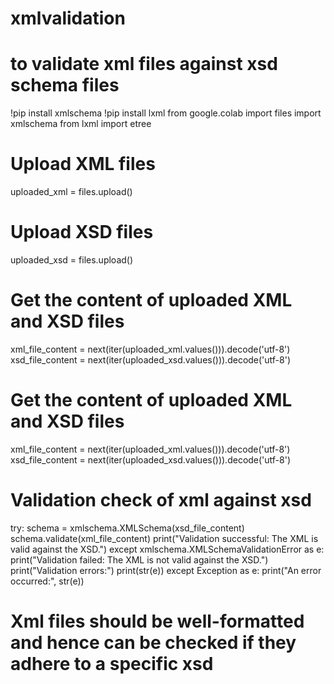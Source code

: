 # xmlvalidation
# to validate xml files against xsd schema files
!pip install xmlschema
!pip install lxml
from google.colab import files
import xmlschema
from lxml import etree

# Upload XML files
uploaded_xml = files.upload()

# Upload XSD files
uploaded_xsd = files.upload()

# Get the content of uploaded XML and XSD files
xml_file_content = next(iter(uploaded_xml.values())).decode('utf-8')
xsd_file_content = next(iter(uploaded_xsd.values())).decode('utf-8')

# Get the content of uploaded XML and XSD files
xml_file_content = next(iter(uploaded_xml.values())).decode('utf-8')
xsd_file_content = next(iter(uploaded_xsd.values())).decode('utf-8')

# Validation check of xml against xsd
try:
    schema = xmlschema.XMLSchema(xsd_file_content)
    schema.validate(xml_file_content)
    print("Validation successful: The XML is valid against the XSD.")
except xmlschema.XMLSchemaValidationError as e:
    print("Validation failed: The XML is not valid against the XSD.")
    print("Validation errors:")
    print(str(e))
except Exception as e:
    print("An error occurred:", str(e))

# Xml files should be well-formatted and hence can be checked if they adhere to a specific xsd
